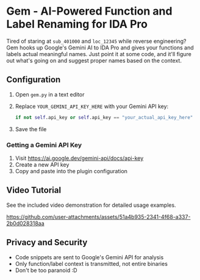 # Gem - AI-Powered Function and Label Renaming for IDA Pro

Tired of staring at `sub_401000` and `loc_12345` while reverse engineering? Gem hooks up Google's Gemini AI to IDA Pro and gives your functions and labels actual meaningful names. Just point it at some code, and it'll figure out what's going on and suggest proper names based on the context.

## Configuration

1. Open `gem.py` in a text editor
2. Replace `YOUR_GEMINI_API_KEY_HERE` with your Gemini API key:
    
    ```python
    if not self.api_key or self.api_key == "your_actual_api_key_here"
    ```
    
3. Save the file

### Getting a Gemini API Key

1. Visit https://ai.google.dev/gemini-api/docs/api-key
2. Create a new API key
3. Copy and paste into the plugin configuration

## Video Tutorial

See the included video demonstration for detailed usage examples.

https://github.com/user-attachments/assets/51a4b935-2341-4f68-a337-2b0d028318aa

## Privacy and Security

- Code snippets are sent to Google's Gemini API for analysis
- Only function/label context is transmitted, not entire binaries
- Don't be too paranoid :D
